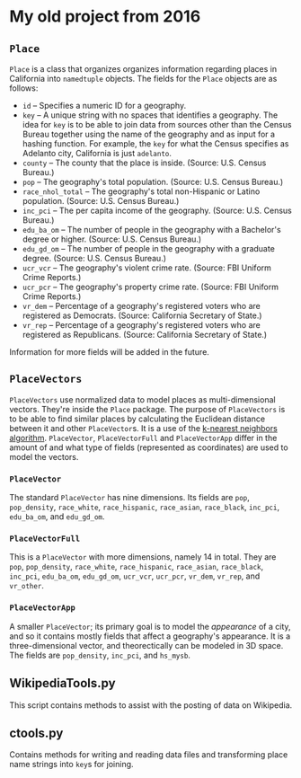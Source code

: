 # My old project from 2016

## `Place`

`Place` is a class that organizes organizes information regarding places in California into `namedtuple`
objects. The fields for the `Place` objects are as follows:

* `id` – Specifies a numeric ID for a geography.
* `key` – A unique string with no spaces that identifies a geography. The idea for `key` is to be able to
join data from sources other than the Census Bureau together using the name of the geography and as input
for a hashing function. For example, the `key` for what the Census specifies as Adelanto city, California is just `adelanto`.
* `county` – The county that the place is inside. (Source: U.S. Census Bureau.)
* `pop` – The geography's total population. (Source: U.S. Census Bureau.)
* `race_nhol_total` – The geography's total non-Hispanic or Latino population. (Source: U.S. Census Bureau.)
* `inc_pci` – The per capita income of the geography. (Source: U.S. Census Bureau.)
* `edu_ba_om` – The number of people in the geography with a Bachelor's degree or higher. (Source: U.S. Census Bureau.)
* `edu_gd_om` – The number of people in the geography with a graduate degree. (Source: U.S. Census Bureau.)
* `ucr_vcr` – The geography's violent crime rate. (Source: FBI Uniform Crime Reports.)
* `ucr_pcr` – The geography's property crime rate. (Source: FBI Uniform Crime Reports.)
* `vr_dem` – Percentage of a geography's registered voters who are registered as Democrats. (Source: California
Secretary of State.)
* `vr_rep` – Percentage of a geography's registered voters who are registered as Republicans. (Source: California
Secretary of State.)

Information for more fields will be added in the future.

## `PlaceVectors`

`PlaceVectors` use normalized data to model places as multi-dimensional vectors. They're inside the `Place` package.
The purpose of `PlaceVectors` is to be able to find similar places by calculating the Euclidean distance between it and other
`PlaceVector`s. It is a use of the [k-nearest neighbors algorithm](https://en.wikipedia.org/wiki/K-nearest_neighbors_algorithm).
`PlaceVector`, `PlaceVectorFull` and `PlaceVectorApp` differ in the amount of and what type of fields (represented as coordinates)
are used to model the vectors.

### `PlaceVector`

The standard `PlaceVector` has nine dimensions. Its fields are `pop`, `pop_density`, `race_white`, `race_hispanic`,
`race_asian`, `race_black`, `inc_pci`, `edu_ba_om`, and `edu_gd_om`.

### `PlaceVectorFull`

This is a `PlaceVector` with more dimensions, namely 14 in total. They are `pop`, `pop_density`, `race_white`,
`race_hispanic`, `race_asian`, `race_black`, `inc_pci`, `edu_ba_om`, `edu_gd_om`, `ucr_vcr`, `ucr_pcr`, `vr_dem`, `vr_rep`,
and `vr_other`.

### `PlaceVectorApp`

A smaller `PlaceVector`; its primary goal is to model the *appearance* of a city, and so it contains mostly fields that
affect a geography's appearance. It is a three-dimensional vector, and theorectically can be modeled in 3D space. The fields
are `pop_density`, `inc_pci`, and `hs_mysb`.

## WikipediaTools.py

This script contains methods to assist with the posting of data on Wikipedia.

## ctools.py

Contains methods for writing and reading data files and transforming place name strings into `key`s for joining.

